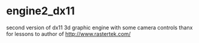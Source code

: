 # engine2_dx11
second version of dx11 3d graphic engine with some camera controls
thanx for lessons to author of http://www.rastertek.com/
